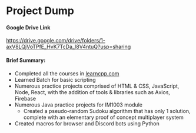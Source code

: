 # Project Dump
#### Google Drive Link
https://drive.google.com/drive/folders/1-axV8LQjVoTPfE_HvK7TcDa_l8V4ntuQ?usp=sharing

#### Brief Summary:
* Completed all the courses in [learncpp.com](https://learncpp.com)
* Learned Batch for basic scripting
* Numerous practice projects comprised of HTML & CSS, JavaScript, Node, React, with the addition of tools & libraries such as Axios, Firebase
* Numerous Java practice projects for IM1003 module
  * Created a pseudo-random Sudoku algorithm that has only 1 solution, complete with an elementary proof of concept multiplayer system
* Created macros for browser and Discord bots using Python